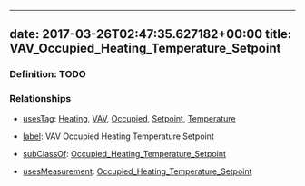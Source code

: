 
---
date: 2017-03-26T02:47:35.627182+00:00
title: VAV_Occupied_Heating_Temperature_Setpoint
---
### Definition: TODO

### Relationships

* [usesTag](https://brickschema.org/schema/1.0/BrickFrame#usesTag): [Heating](https://brickschema.org/schema/1.0/BrickTag#Heating), [VAV](https://brickschema.org/schema/1.0/BrickTag#VAV), [Occupied](https://brickschema.org/schema/1.0/BrickTag#Occupied), [Setpoint](https://brickschema.org/schema/1.0/BrickTag#Setpoint), [Temperature](https://brickschema.org/schema/1.0/BrickTag#Temperature)

* [label](http://www.w3.org/2000/01/rdf-schema#label): VAV Occupied Heating Temperature Setpoint

* [subClassOf](http://www.w3.org/2000/01/rdf-schema#subClassOf): [Occupied_Heating_Temperature_Setpoint](https://brickschema.org/schema/1.0/Brick#Occupied_Heating_Temperature_Setpoint)

* [usesMeasurement](https://brickschema.org/schema/1.0/BrickFrame#usesMeasurement): [Occupied_Heating_Temperature_Setpoint](https://brickschema.org/schema/1.0/Brick#Occupied_Heating_Temperature_Setpoint)
